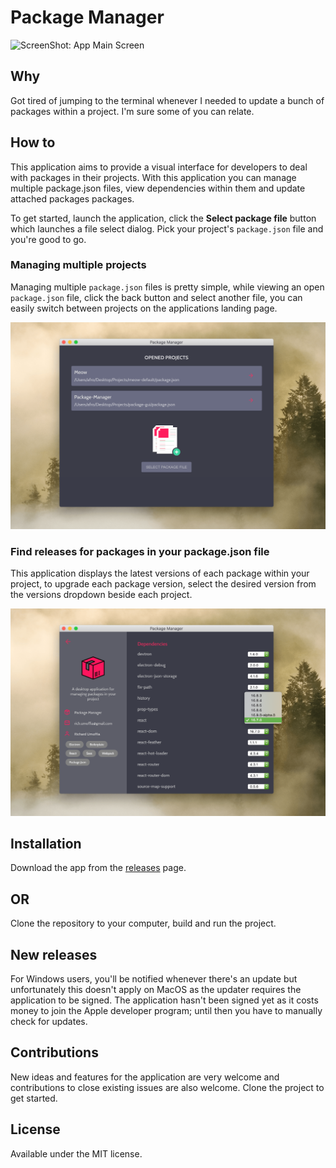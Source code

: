 # Package Manager

![ScreenShot: App Main Screen](https://github.com/HackAfro/PackageManager/blob/master/assets/image_1.png)

## Why

Got tired of jumping to the terminal whenever I needed to update a bunch of packages within a project. I'm sure some of you can relate.

## How to

This application aims to provide a visual interface for developers to deal with packages in their projects. With this application you can manage multiple package.json files, view dependencies within them and update attached packages packages.

To get started, launch the application, click the **Select package file** button which launches a file select dialog. Pick your project's `package.json` file and you're good to go.

### Managing multiple projects

Managing multiple `package.json` files is pretty simple, while viewing an open `package.json` file, click the back button and select another file, you can easily switch between projects on the applications landing page.

![ScreenShot: Multiple projects screen](https://github.com/HackAfro/PackageManager/blob/master/assets/image_2.png)

### Find releases for packages in your package.json file

This application displays the latest versions of each package within your project, to upgrade each package version, select the desired version from the versions dropdown beside each project.

![ScreenShot: Update versions screen](https://github.com/HackAfro/PackageManager/blob/master/assets/image_3.png)

## Installation

Download the app from the [releases](https://github.com/hackafro/PackageManager/releases) page.

## OR

Clone the repository to your computer, build and run the project.

## New releases

For Windows users, you'll be notified whenever there's an update but unfortunately this doesn't apply on MacOS as the updater requires the application to be signed. The application hasn't been signed yet as it costs money to join the Apple developer program; until then you have to manually check for updates.

## Contributions

New ideas and features for the application are very welcome and contributions to close existing issues are also welcome. Clone the project to get started.

## License

Available under the MIT license.
